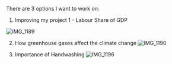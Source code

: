 There are 3 options I want to work on:
1. Improving my project 1 - Labour Share of GDP

![IMG_1189](https://user-images.githubusercontent.com/109235609/201940695-8a2f2353-f655-414d-9dbf-6c8894d13a6f.png)

2. How greenhouse gases affect the climate change
![IMG_1190](https://user-images.githubusercontent.com/109235609/201940887-a17efc0f-b757-447c-8b6a-ccf05990c831.png)

3. Importance of Handwashing
![IMG_1196](https://user-images.githubusercontent.com/109235609/201940938-5cdbaba8-584a-4853-8c10-a0ad14de485c.png)
